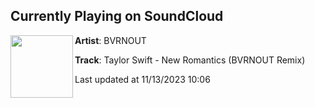 ## Currently Playing on SoundCloud

[<img align="left" width="100" src="https://i1.sndcdn.com/artworks-UAQS3p74TMSVdXH4-9WFCUA-t500x500.jpg">](https://soundcloud.com/bvrnout/taylor-swift-new-romantics-bvrnout-remix)

**Artist**: BVRNOUT 

**Track**: Taylor Swift - New Romantics (BVRNOUT Remix)

Last updated at 11/13/2023 10:06
